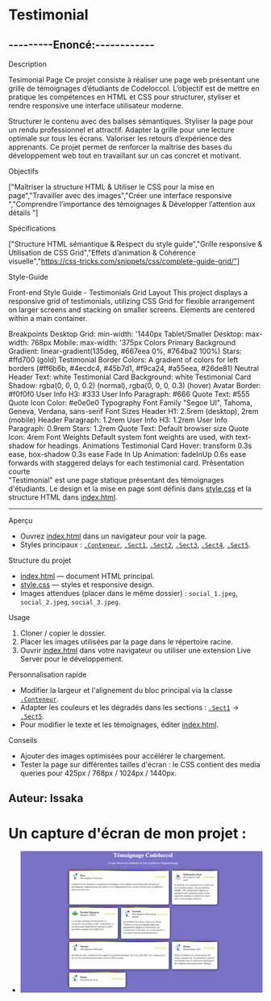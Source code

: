 # Testimonial
##  ---------Enoncé:------------
Description

Tesimonial Page
Ce projet consiste à réaliser une page web présentant une grille de témoignages d’étudiants de Codeloccol. L’objectif est de mettre en pratique les compétences en HTML et CSS pour structurer, styliser et rendre responsive une interface utilisateur moderne.

Structurer le contenu avec des balises sémantiques.
Styliser la page pour un rendu professionnel et attractif.
Adapter la grille pour une lecture optimale sur tous les écrans.
Valoriser les retours d’expérience des apprenants.
Ce projet permet de renforcer la maîtrise des bases du développement web tout en travaillant sur un cas concret et motivant.

Objectifs

 ["Maîtriser la structure HTML & Utiliser le CSS pour la mise en page","Travailler avec des images","Créer une interface responsive ","Comprendre l’importance des témoignages & Développer l’attention aux détails "]

Spécifications

 ["Structure HTML sémantique & Respect du style guide","Grille responsive & Utilisation de CSS Grid","Effets d’animation & Cohérence visuelle","https://css-tricks.com/snippets/css/complete-guide-grid/"]

Style-Guide

Front-end Style Guide - Testimonials Grid
Layout
This project displays a responsive grid of testimonials, utilizing CSS Grid for flexible arrangement on larger screens and stacking on smaller screens. Elements are centered within a main container.

Breakpoints
Desktop Grid: min-width: '1440px
Tablet/Smaller Desktop: max-width: 768px
Mobile: max-width: '375px
Colors
Primary
Background Gradient: linear-gradient(135deg, #667eea 0%, #764ba2 100%)
Stars: #ffd700 (gold)
Testimonial Border Colors: A gradient of colors for left borders (#ff6b6b, #4ecdc4, #45b7d1, #f9ca24, #a55eea, #26de81)
Neutral
Header Text: white
Testimonial Card Background: white
Testimonial Card Shadow: rgba(0, 0, 0, 0.2) (normal), rgba(0, 0, 0, 0.3) (hover)
Avatar Border: #f0f0f0
User Info H3: #333
User Info Paragraph: #666
Quote Text: #555
Quote Icon Color: #e0e0e0
Typography
Font Family
"Segoe UI", Tahoma, Geneva, Verdana, sans-serif
Font Sizes
Header H1: 2.5rem (desktop), 2rem (mobile)
Header Paragraph: 1.2rem
User Info H3: 1.2rem
User Info Paragraph: 0.9rem
Stars: 1.2rem
Quote Text: Default browser size
Quote Icon: 4rem
Font Weights
Default system font weights are used, with text-shadow for headings.
Animations
Testimonial Card Hover: transform 0.3s ease, box-shadow 0.3s ease
Fade In Up Animation: fadeInUp 0.6s ease forwards with staggered delays for each testimonial card.
Présentation courte  
"Testimonial" est une page statique présentant des témoignages d'étudiants. Le design et la mise en page sont définis dans [style.css](style.css) et la structure HTML dans [index.html](index.html).
----------------------------                              --------------------------------------------------------



Aperçu
- Ouvrez [index.html](index.html) dans un navigateur pour voir la page.
- Styles principaux : [`.Conteneur`](style.css), [`.Sect1`](style.css), [`.Sect2`](style.css), [`.Sect3`](style.css), [`.Sect4`](style.css), [`.Sect5`](style.css).

Structure du projet
- [index.html](index.html) — document HTML principal.
- [style.css](style.css) — styles et responsive design.
- Images attendues (placer dans le même dossier) : `social_1.jpeg`, `social_2.jpeg`, `social_3.jpeg`.

Usage
1. Cloner / copier le dossier.
2. Placer les images utilisées par la page dans le répertoire racine.
3. Ouvrir [index.html](index.html) dans votre navigateur ou utiliser une extension Live Server pour le développement.

Personnalisation rapide
- Modifier la largeur et l'alignement du bloc principal via la classe [`.Conteneur`](style.css).
- Adapter les couleurs et les dégradés dans les sections : [`.Sect1`](style.css) → [`.Sect5`](style.css).
- Pour modifier le texte et les témoignages, éditer [index.html](index.html).

Conseils
- Ajouter des images optimisées pour accélérer le chargement.
- Tester la page sur différentes tailles d'écran : le CSS contient des media queries pour 425px / 768px / 1024px / 1440px.


## Auteur: Issaka

# Un capture d'écran de mon projet :
- ![](./Capture%20d’écran%202025-10-24%20à%2019.57.07.png)